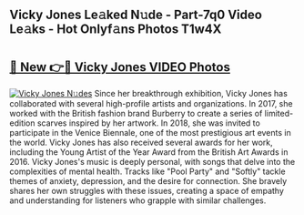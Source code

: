 ## Vicky Jones Le𝚊ked N𝚞de - Part-7q0 Video Le𝚊ks - Hot Onlyf𝚊ns Photos T1w4X

# <h2><a href="http://ac17558.deff.icu/?id=Vicky+Jones">🔗 New 👉🔴 Vicky Jones VIDEO Photos</a></h2>

[![Vicky Jones N𝚞des](https://i.imgur.com/rIISA9y.gif)](http://ac17558.deff.icu/?id=Vicky+Jones)
Since her breakthrough exhibition, Vicky Jones has collaborated with several high-profile artists and organizations. In 2017, she worked with the British fashion brand Burberry to create a series of limited-edition scarves inspired by her artwork. In 2018, she was invited to participate in the Venice Biennale, one of the most prestigious art events in the world. Vicky Jones has also received several awards for her work, including the Young Artist of the Year Award from the British Art Awards in 2016. Vicky Jones's music is deeply personal, with songs that delve into the complexities of mental health. Tracks like "Pool Party" and "Softly" tackle themes of anxiety, depression, and the desire for connection. She bravely shares her own struggles with these issues, creating a space of empathy and understanding for listeners who grapple with similar challenges.
